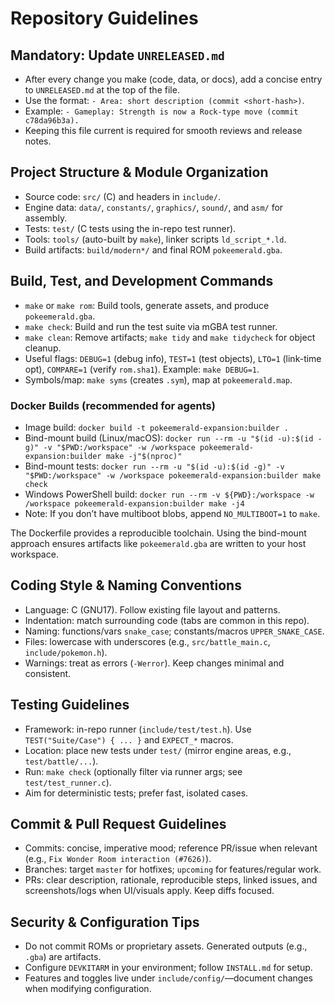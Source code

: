 # Repository Guidelines

## Mandatory: Update `UNRELEASED.md`
- After every change you make (code, data, or docs), add a concise entry to `UNRELEASED.md` at the top of the file.
- Use the format: `- Area: short description (commit <short-hash>)`.
- Example: `- Gameplay: Strength is now a Rock-type move (commit c78da96b3a).`
- Keeping this file current is required for smooth reviews and release notes.

## Project Structure & Module Organization
- Source code: `src/` (C) and headers in `include/`.
- Engine data: `data/`, `constants/`, `graphics/`, `sound/`, and `asm/` for assembly.
- Tests: `test/` (C tests using the in-repo test runner).
- Tools: `tools/` (auto-built by `make`), linker scripts `ld_script_*.ld`.
- Build artifacts: `build/modern*/` and final ROM `pokeemerald.gba`.

## Build, Test, and Development Commands
- `make` or `make rom`: Build tools, generate assets, and produce `pokeemerald.gba`.
- `make check`: Build and run the test suite via mGBA test runner.
- `make clean`: Remove artifacts; `make tidy` and `make tidycheck` for object cleanup.
- Useful flags: `DEBUG=1` (debug info), `TEST=1` (test objects), `LTO=1` (link-time opt), `COMPARE=1` (verify `rom.sha1`). Example: `make DEBUG=1`.
- Symbols/map: `make syms` (creates `.sym`), map at `pokeemerald.map`.

### Docker Builds (recommended for agents)
- Image build: `docker build -t pokeemerald-expansion:builder .`
- Bind-mount build (Linux/macOS): `docker run --rm -u "$(id -u):$(id -g)" -v "$PWD:/workspace" -w /workspace pokeemerald-expansion:builder make -j"$(nproc)"`
- Bind-mount tests: `docker run --rm -u "$(id -u):$(id -g)" -v "$PWD:/workspace" -w /workspace pokeemerald-expansion:builder make check`
- Windows PowerShell build: `docker run --rm -v ${PWD}:/workspace -w /workspace pokeemerald-expansion:builder make -j4`
- Note: If you don’t have multiboot blobs, append `NO_MULTIBOOT=1` to `make`.

The Dockerfile provides a reproducible toolchain. Using the bind-mount approach ensures artifacts like `pokeemerald.gba` are written to your host workspace.

## Coding Style & Naming Conventions
- Language: C (GNU17). Follow existing file layout and patterns.
- Indentation: match surrounding code (tabs are common in this repo).
- Naming: functions/vars `snake_case`; constants/macros `UPPER_SNAKE_CASE`.
- Files: lowercase with underscores (e.g., `src/battle_main.c`, `include/pokemon.h`).
- Warnings: treat as errors (`-Werror`). Keep changes minimal and consistent.

## Testing Guidelines
- Framework: in-repo runner (`include/test/test.h`). Use `TEST("Suite/Case") { ... }` and `EXPECT_*` macros.
- Location: place new tests under `test/` (mirror engine areas, e.g., `test/battle/...`).
- Run: `make check` (optionally filter via runner args; see `test/test_runner.c`).
- Aim for deterministic tests; prefer fast, isolated cases.

## Commit & Pull Request Guidelines
- Commits: concise, imperative mood; reference PR/issue when relevant (e.g., `Fix Wonder Room interaction (#7626)`).
- Branches: target `master` for hotfixes; `upcoming` for features/regular work.
- PRs: clear description, rationale, reproducible steps, linked issues, and screenshots/logs when UI/visuals apply. Keep diffs focused.

## Security & Configuration Tips
- Do not commit ROMs or proprietary assets. Generated outputs (e.g., `.gba`) are artifacts.
- Configure `DEVKITARM` in your environment; follow `INSTALL.md` for setup.
- Features and toggles live under `include/config/`—document changes when modifying configuration.
